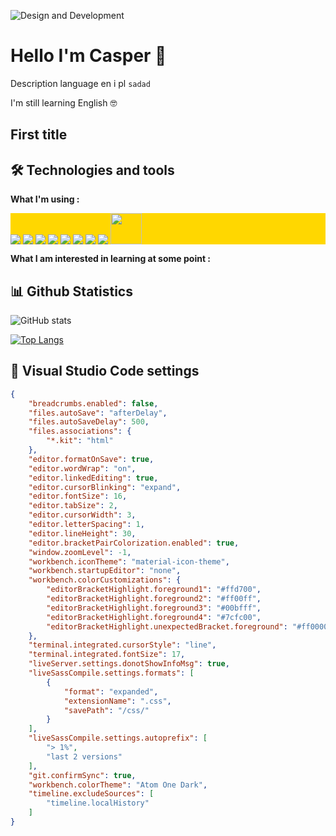 ![Design and Development](http://zmudakacper.pl/image/github/baner.png)

# Hello I'm Casper 🌊

Description
language en i pl
`sadad`

I'm still learning English 🤓

## First title

## 🛠 Technologies and tools

**What I'm using :**

<p style="background-color: gold; height: 50px;">
    <img src="http://www.zmudakacper.pl/image/github/html.png"></img>
    <img src="http://www.zmudakacper.pl/image/github/css.png"></img>
    <img src="http://www.zmudakacper.pl/image/github/sass.png"></img>
    <img src="http://www.zmudakacper.pl/image/github/js.png"></img>
    <img src="http://www.zmudakacper.pl/image/github/git.png"></img>
    <img src="http://www.zmudakacper.pl/image/github/github.png"></img>
    <img src="http://www.zmudakacper.pl/image/github/gulp.png"></img>
    <img src="http://www.zmudakacper.pl/image/github/npm.png"></img>
    <img style="height: 50px;" src="http://www.zmudakacper.pl/image/github/vsc.png"></img>
</p>


**What I am interested in learning at some point :**















## 📊 Github Statistics

![GitHub stats](https://github-readme-stats.vercel.app/api?username=CasperZmuda&show_icons=true)

[![Top Langs](https://github-readme-stats.vercel.app/api/top-langs/?username=CasperZmuda)](https://github.com/anuraghazra/github-readme-stats)












## 🔮 Visual Studio Code settings

```json
{
    "breadcrumbs.enabled": false,
    "files.autoSave": "afterDelay",
    "files.autoSaveDelay": 500,
    "files.associations": {
        "*.kit": "html"
    },
    "editor.formatOnSave": true,
    "editor.wordWrap": "on",
    "editor.linkedEditing": true,
    "editor.cursorBlinking": "expand",
    "editor.fontSize": 16,
    "editor.tabSize": 2,
    "editor.cursorWidth": 3,
    "editor.letterSpacing": 1,
    "editor.lineHeight": 30,
    "editor.bracketPairColorization.enabled": true,
    "window.zoomLevel": -1,
    "workbench.iconTheme": "material-icon-theme",
    "workbench.startupEditor": "none",
    "workbench.colorCustomizations": {
        "editorBracketHighlight.foreground1": "#ffd700",
        "editorBracketHighlight.foreground2": "#ff00ff",
        "editorBracketHighlight.foreground3": "#00bfff",
        "editorBracketHighlight.foreground4": "#7cfc00",
        "editorBracketHighlight.unexpectedBracket.foreground": "#ff0000"
    },
    "terminal.integrated.cursorStyle": "line",
    "terminal.integrated.fontSize": 17,
    "liveServer.settings.donotShowInfoMsg": true,
    "liveSassCompile.settings.formats": [
        {
            "format": "expanded",
            "extensionName": ".css",
            "savePath": "/css/"
        }
    ],
    "liveSassCompile.settings.autoprefix": [
        "> 1%",
        "last 2 versions"
    ],
    "git.confirmSync": true,
    "workbench.colorTheme": "Atom One Dark",
    "timeline.excludeSources": [
        "timeline.localHistory"
    ]
}
```
